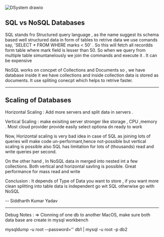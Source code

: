 
![DSystem drawio](https://user-images.githubusercontent.com/69970001/187017471-c52ec875-ffb8-49d9-a9dc-57c442722e3c.png)







SQL vs NoSQL Databases
----------------------

SQL stands fro Structured query language , as the name suggest its schema  based well structured data in form of tables to retrive data we use comands say, 'SELECT * FROM <tablename> WHERE marks < 50' . So this will fetch all recordds form table where mark field is lesser than 50. So when we query from multiple table simuntanelously we join the commands and execute it . It can be expensive



NoSQL works on concpet of Collections and Documents so , we have database inside it we have collections and inside collection data is stored as documents. It use spliting conecpt which helps to retrive faster. 


------------------------------------
Scaling of Databases
----------

Horizontal Scaling : Add more servers and split data in servers .

Vertical Scaling : make exisiting server stronger like storage , CPU ,memory . Most cloud provider provide easily select optiona dn ready to work


Now, Horizontal scaling is very bad idea in case of SQL as joining lots of queries will make code un-performant,hence not-possible but vertical scaling is possible also SQL has limitation for lots of (thousands) read and write queries per second.

On the other hand , In NoSQL  data in merged into nested int a few collections. Both vertical and horizontal savling is possible. Great performance for mass read and write

Conclusion : It depends of Type of Data you want to store , if you want more clean splitting into table data is independent go wit SQL otherwise go with NoSQL

--  Siddharth Kumar Yadav
  
  
  
  
  
  --------------
  Debug Notes : => 
  Clonning of one db to another MacOS, make sure both data base are create in mysql workbench
  
  mysqldump -u root --password='' db1 | mysql -u root -p db2


